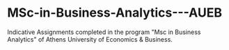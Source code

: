 # MSc-in-Business-Analytics---AUEB
Indicative Assignments completed in the program "Msc in Business Analytics" of Athens University of Economics &amp; Business.
